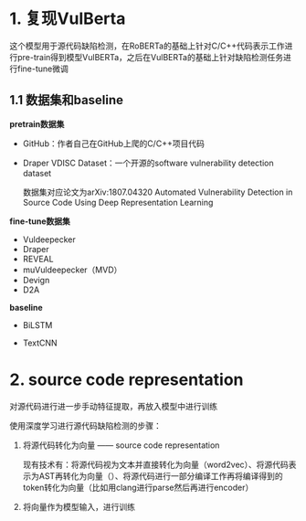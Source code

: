# 1. 复现VulBerta

这个模型用于源代码缺陷检测，在RoBERTa的基础上针对C/C++代码表示工作进行pre-train得到模型VulBERTa，之后在VulBERTa的基础上针对缺陷检测任务进行fine-tune微调

## 1.1 数据集和baseline

**pretrain数据集**

- GitHub：作者自己在GitHub上爬的C/C++项目代码

- Draper VDISC Dataset：一个开源的software vulnerability detection dataset

  数据集对应论文为arXiv:1807.04320  Automated Vulnerability Detection in Source Code Using Deep Representation Learning

**fine-tune数据集**

- Vuldeepecker
- Draper
- REVEAL
- muVuldeepecker（MVD）
- Devign
- D2A

**baseline**

- BiLSTM

- TextCNN

  

# 2. source code representation

对源代码进行进一步手动特征提取，再放入模型中进行训练

使用深度学习进行源代码缺陷检测的步骤：

1. 将源代码转化为向量 —— source code representation

   现有技术有：将源代码视为文本并直接转化为向量（word2vec）、将源代码表示为AST再转化为向量（）、将源代码进行一部分编译工作再将编译得到的token转化为向量（比如用clang进行parse然后再进行encoder）

2. 将向量作为模型输入，进行训练



